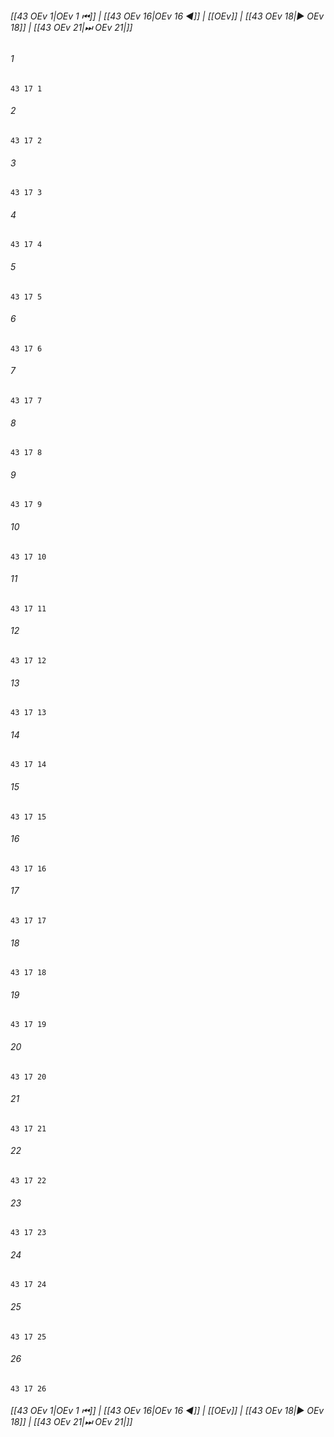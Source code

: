 
###### [[43 OEv 1|OEv 1 ⏮]] | [[43 OEv 16|OEv 16 ◀]] | [[OEv]] | [[43 OEv 18|▶ OEv 18]] | [[43 OEv 21|⏭ OEv 21|]]

###### 1
``` verse
43 17 1 
```
###### 2
``` verse
43 17 2 
```
###### 3
``` verse
43 17 3 
```
###### 4
``` verse
43 17 4 
```
###### 5
``` verse
43 17 5 
```
###### 6
``` verse
43 17 6 
```
###### 7
``` verse
43 17 7 
```
###### 8
``` verse
43 17 8 
```
###### 9
``` verse
43 17 9 
```
###### 10
``` verse
43 17 10 
```
###### 11
``` verse
43 17 11 
```
###### 12
``` verse
43 17 12 
```
###### 13
``` verse
43 17 13 
```
###### 14
``` verse
43 17 14 
```
###### 15
``` verse
43 17 15 
```
###### 16
``` verse
43 17 16 
```
###### 17
``` verse
43 17 17 
```
###### 18
``` verse
43 17 18 
```
###### 19
``` verse
43 17 19 
```
###### 20
``` verse
43 17 20 
```
###### 21
``` verse
43 17 21 
```
###### 22
``` verse
43 17 22 
```
###### 23
``` verse
43 17 23 
```
###### 24
``` verse
43 17 24 
```
###### 25
``` verse
43 17 25 
```
###### 26
``` verse
43 17 26 
```

###### [[43 OEv 1|OEv 1 ⏮]] | [[43 OEv 16|OEv 16 ◀]] | [[OEv]] | [[43 OEv 18|▶ OEv 18]] | [[43 OEv 21|⏭ OEv 21|]]

